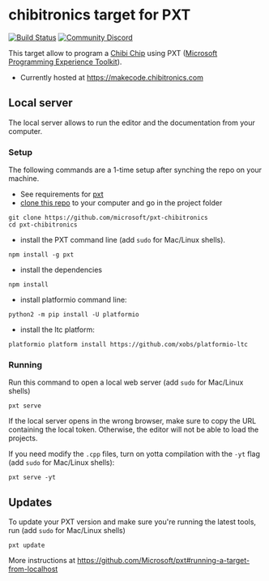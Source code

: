 # chibitronics target for PXT

[![Build Status](https://travis-ci.org/Microsoft/pxt-chibitronics.svg)](https://travis-ci.org/Microsoft/pxt-chibitronics)
[![Community Discord](https://img.shields.io/discord/448979533891371018.svg)](https://aka.ms/makecodecommunity)

This target allow to program a [Chibi Chip](https://chibitronics.com/lovetocode/) using
PXT ([Microsoft Programming Experience Toolkit](https://github.com/Microsoft/pxt)).

* Currently hosted at https://makecode.chibitronics.com

## Local server

The local server allows to run the editor and the documentation from your computer.

### Setup

The following commands are a 1-time setup after synching the repo on your machine.

* See requirements for [pxt](https://github.com/Microsoft/pxt)
* [clone this repo](https://help.github.com/articles/cloning-a-repository/) to your computer and go in the project folder
```
git clone https://github.com/microsoft/pxt-chibitronics
cd pxt-chibitronics
```
* install the PXT command line (add ``sudo`` for Mac/Linux shells).
```
npm install -g pxt
```
* install the dependencies
```
npm install
```

* install platformio command line:

```
python2 -m pip install -U platformio
```

* install the ltc platform:

```
platformio platform install https://github.com/xobs/platformio-ltc
```

### Running

Run this command to open a local web server (add ``sudo`` for Mac/Linux shells)
```
pxt serve
```
If the local server opens in the wrong browser, make sure to copy the URL containing the local token.
Otherwise, the editor will not be able to load the projects.

If you need modify the `.cpp` files, turn on yotta compilation with the ``-yt`` flag (add ``sudo`` for Mac/Linux shells):
```
pxt serve -yt
```

## Updates

To update your PXT version and make sure you're running the latest tools, run (add ``sudo`` for Mac/Linux shells)
```
pxt update
```

More instructions at https://github.com/Microsoft/pxt#running-a-target-from-localhost
